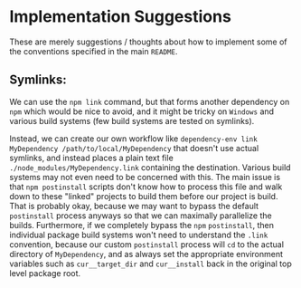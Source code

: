 # Implementation Suggestions


These are merely suggestions / thoughts about how to implement some of the conventions specified in the main `README`.


## Symlinks:

We can use the `npm link` command, but that forms another dependency on `npm` which would be nice to avoid, and it might be tricky on `Windows` and various build systems (few build systems are tested on symlinks).

Instead, we can create our own workflow like `dependency-env link MyDependency /path/to/local/MyDependency` that doesn't use actual symlinks, and instead places a plain text file `./node_modules/MyDependency.link` containing the destination.  Various build systems may not even need to be concerned with this.  The main issue is that `npm postinstall` scripts don't know how to process this file and walk down to these "linked" projects to build them before our project is build. That is probably okay, because we may want to bypass the default `postinstall` process anyways so that we can maximally parallelize the builds.  Furthermore, if we completely bypass the `npm` `postinstall`, then individual package build systems won't need to understand the `.link` convention, because our custom `postinstall` process will `cd` to the actual directory of `MyDependency`, and as always set the appropriate environment variables such as `cur__target_dir` and `cur__install` back in the original top level package root.
